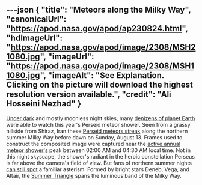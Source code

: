 ---json
{
  "title": "Meteors along the Milky Way",
  "canonicalUrl": "https://apod.nasa.gov/apod/ap230824.html",
  "hdImageUrl": "https://apod.nasa.gov/apod/image/2308/MSH21080.jpg",
  "imageUrl": "https://apod.nasa.gov/apod/image/2308/MSH11080.jpg",
  "imageAlt": "See Explanation. Clicking on the picture will download the highest resolution version available.",
  "credit": "Ali Hosseini Nezhad"
}
---

[Under dark](https://apod.nasa.gov/apod/ap130810.html) and mostly moonless night skies, many [denizens of planet Earth](https://apod.nasa.gov/apod/ap190815.html) were able to watch this year's Perseid meteor shower. Seen from a grassy hillside from Shiraz, Iran these [Perseid meteors streak](https://www.facebook.com/media/set/?set=a.278469731548278&type=3) along the northern summer Milky Way before dawn on Sunday, August 13. Frames used to construct the composited image were captured near the [active annual meteor shower's](https://solarsystem.nasa.gov/asteroids-comets-and-meteors/meteors-and-meteorites/perseids/in-depth/) peak between 02:00 AM and 04:30 AM local time. Not in this night skyscape, the shower's radiant in the heroic constellation Perseus is far above the camera's field of view. But fans of northern summer nights [can still spot](https://apod.nasa.gov/apod/image/2308/MSH21080.jpg) a familiar asterism. Formed by bright stars Deneb, Vega, and Altair, the [Summer Triangle](https://apod.nasa.gov/apod/ap150627.html) spans the luminous band of the Milky Way.
